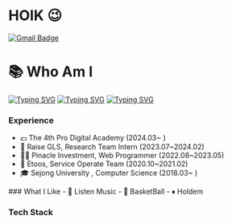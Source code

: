 # HOIK 😉
[![Gmail Badge](https://img.shields.io/badge/Gmail-D14836?style=flat&logo=Gmail&logoColor=white)](mailto:bluesky2915@gmail.com)


<div>

<div>
<h1>📚 Who Am I</h1>
</div> 

[![Typing SVG](https://readme-typing-svg.demolab.com?font=Fira+Code&size=15&duration=3000&pause=100&color=000000&repeat=false&random=false&width=800&height=49&lines=-+%F0%9F%8C%B1+I%E2%80%99m+currently+learning+Java%2C+Spring%2C+Algorithm)](https://git.io/typing-svg)
[![Typing SVG](https://readme-typing-svg.demolab.com?font=Fira+Code&size=15&duration=4000&pause=100&color=000000&repeat=false&random=false&width=800&height=49&lines=-+%F0%9F%A5%87+I+majored+in+Computer+Science)](https://git.io/typing-svg)
[![Typing SVG](https://readme-typing-svg.demolab.com?font=Fira+Code&weight=500&size=25&pause=100&color=000000&repeat=false&random=false&width=600&height=49&lines=-+%F0%9F%9A%85+My+hometown+is+Busan%2C+in+Korea)](https://git.io/typing-svg)


</div>

<div>
  
### Experience
- 💵 The 4th Pro Digital Academy (2024.03~ )
- 📄 Raise GLS, Research Team Intern (2023.07~2024.02)
- 🧑‍💻 Pinacle Investment, Web Programmer (2022.08~2023.05) 
- 🏢 Etoos, Service Operate Team (2020.10~2021.02)
- 🎓 Sejong University , Computer Science (2018.03~ )
</div>


</div>
### What I Like
- 🎵 Listen Music
- 🏀 BasketBall
- ♦️ Holdem



  



### Tech Stack



